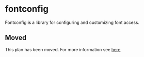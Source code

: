 # fontconfig

Fontconfig is a library for configuring and
  customizing font access.

## Moved

This plan has been moved. For more information see [here](https://github.com/habitat-sh/core-plans#additional-plans)
